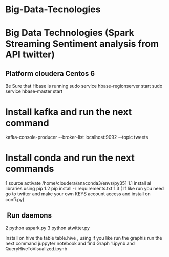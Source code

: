 # Big-Data-Tecnologies

# Big Data Technologies (Spark Streaming Sentiment analysis from API twitter)

## Platform cloudera Centos 6 
Be Sure that Hbase is running
sudo service hbase-regionserver start
sudo service hbase-master start

# Install kafka and run the next command
kafka-console-producer --broker-list localhost:9092 --topic tweets

# Install conda and run the next commands

1 source activate /home/cloudera/anaconda3/envs/py351
1.1 install al libraries using pip
1.2  pip install -r requirements.txt
1.3 ( If like run you need go to twitter and make your own KEYS account access and install on 
confi.py)
##  Run daemons
2 python aspark.py
3 python atwitter.py


Install on hive the table table.hive , using 
if you like run the graphis run the next command
juppyter notebook and find Graph 1.ipynb and QueryHiveToVisualized.ipynb
